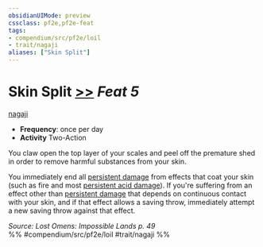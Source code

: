 ```yaml
---
obsidianUIMode: preview
cssclass: pf2e,pf2e-feat
tags:
- compendium/src/pf2e/loil
- trait/nagaji
aliases: ["Skin Split"]
---
```

# Skin Split  [>>](../../Rules/core-rulebook/chapter-9-playing-the-game.md#Actions "Two-Action") *Feat 5*  
[nagaji](../../Rules/traits/nagaji-loil.md)  

- **Frequency**: once per day
- **Activity** Two-Action

You claw open the top layer of your scales and peel off the premature shed in order to remove harmful substances from your skin.

You immediately end all [persistent damage](../../Rules/conditions.md#Persistent%20Damage) from effects that coat your skin (such as fire and most [persistent acid damage](../../Rules/conditions.md#Persistent%20Damage)). If you're suffering from an effect other than [persistent damage](../../Rules/conditions.md#Persistent%20Damage) that depends on continuous contact with your skin, and if that effect allows a saving throw, immediately attempt a new saving throw against that effect.

*Source: Lost Omens: Impossible Lands p. 49*  
%% #compendium/src/pf2e/loil #trait/nagaji %%